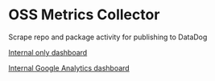 # OSS Metrics Collector

Scrape repo and package activity for publishing to DataDog

[Internal only dashboard](https://app.datadoghq.com/dash/997551/tophat-oss-dashboard?live=true&page=0&is_auto=false&from_ts=1542903790832&to_ts=1543508590832&tile_size=m)

[Internal Google Analytics dashboard](https://analytics.google.com/analytics/web/?authuser=1#/report/visitors-overview/a129741728w189001777p185493557/)

